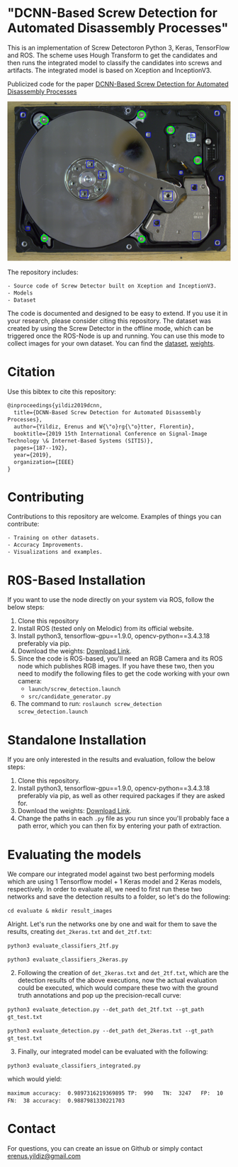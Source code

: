 # "DCNN-Based Screw Detection for Automated Disassembly Processes"

This is an implementation of Screw Detectoron Python 3, Keras, TensorFlow and ROS. The scheme uses Hough Transform to get the candidates and then runs the integrated model to classify the candidates into screws and artifacts. The integrated model is based on Xception and InceptionV3.

Publicized code for the paper [DCNN-Based Screw Detection for Automated Disassembly Processes](https://ieeexplore.ieee.org/abstract/document/9067965)

![Screw Detection Sample](assets/sample.png)

The repository includes:

    - Source code of Screw Detector built on Xception and InceptionV3.
    - Models
    - Dataset

The code is documented and designed to be easy to extend. If you use it in your research, please consider citing this repository. The dataset was created by using the Screw Detector in the offline mode, which can be triggered once the ROS-Node is up and running. You can use this mode to collect images for your own dataset. You can find the [dataset](https://zenodo.org/records/4727706), [weights](https://zenodo.org/records/10474868).



# Citation
Use this bibtex to cite this repository:
```
@inproceedings{yildiz2019dcnn,
  title={DCNN-Based Screw Detection for Automated Disassembly Processes},
  author={Yildiz, Erenus and W{\"o}rg{\"o}tter, Florentin},
  booktitle={2019 15th International Conference on Signal-Image Technology \& Internet-Based Systems (SITIS)},
  pages={187--192},
  year={2019},
  organization={IEEE}
}
```
# Contributing

Contributions to this repository are welcome. Examples of things you can contribute:

    - Training on other datasets.
    - Accuracy Improvements.
    - Visualizations and examples.

# R0S-Based Installation

If you want to use the node directly on your system via ROS, follow the below steps:

1. Clone this repository
2. Install ROS (tested only on Melodic) from its official website.
3. Install python3, tensorflow-gpu==1.9.0, opencv-python==3.4.3.18 preferably via pip.
3. Download the weights: [Download Link](https://zenodo.org/records/10474868).
4. Since the code is ROS-based, you'll need an RGB Camera and its ROS node which publishes RGB images. If you have these two, then you need to modify the following files to get the code working with your own camera:
   - `launch/screw_detection.launch`
   - `src/candidate_generator.py`
6. The command to run: `roslaunch screw_detection screw_detection.launch`

# Standalone Installation

If you are only interested in the results and evaluation, follow the below steps:

1. Clone this repository.
2. Install python3, tensorflow-gpu==1.9.0, opencv-python==3.4.3.18 preferably via pip, as well as other required packages if they are asked for.
3. Download the weights: [Download Link](https://zenodo.org/records/10474868).
4. Change the paths in each `.py`  file as you run since you'll probably face a path error, which you can then fix by entering your path of extraction.

# Evaluating the models

We compare our integrated model against two best performing models which are using 1 Tensorflow model + 1 Keras model and 2 Keras models, respectively. In order to evaluate all, we need to first run these two networks and save the detection results to a folder, so let's do the following:

`cd evaluate & mkdir result_images`

Alright. Let's run the networks one by one and wait for them to save the results, creating `det_2keras.txt` and `det_2tf.txt`:

`python3 evaluate_classifiers_2tf.py`

`python3 evaluate_classifiers_2keras.py`

2. Following the creation of `det_2keras.txt` and `det_2tf.txt`, which are the detection results of the above executions, now the actual evaluation could be executed, which would compare these two with the ground truth annotations and pop up the precision-recall curve:

`python3 evaluate_detection.py --det_path det_2tf.txt --gt_path gt_test.txt`

`python3 evaluate_detection.py --det_path det_2keras.txt --gt_path gt_test.txt`

3. Finally, our integrated model can be evaluated with the following:

`python3 evaluate_classifiers_integrated.py`

which would yield:

`maximum accuracy:  0.9897316219369895
TP:  990  
TN:  3247  
FP:  10  
FN:  38
accuracy:  0.9887981330221703`

# Contact
For questions, you can create an issue on Github or simply contact erenus.yildiz@gmail.com
